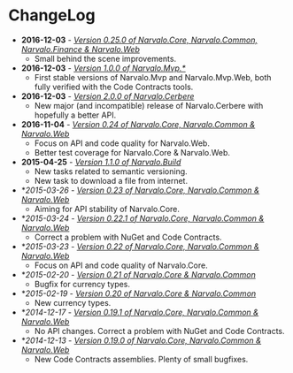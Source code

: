 ChangeLog
=========

- **2016-12-03** - [_Version 0.25.0 of Narvalo.Core, Narvalo.Common, Narvalo.Finance & Narvalo.Web_](changelogs/2016-12-03.md)
  * Small behind the scene improvements.
- **2016-12-03** - [_Version 1.0.0 of Narvalo.Mvp.*_](changelogs/2016-12-03.md)
  * First stable versions of Narvalo.Mvp and Narvalo.Mvp.Web, both fully verified
    with the Code Contracts tools.
- **2016-12-03** - [_Version 2.0.0 of Narvalo.Cerbere_](changelogs/2016-12-03.md)
  * New major (and incompatible) release of Narvalo.Cerbere with hopefully a better API.
- **2016-11-04** - [_Version 0.24 of Narvalo.Core, Narvalo.Common & Narvalo.Web_](changelogs/2016-11-04.md)
  * Focus on API and code quality for Narvalo.Web.
  * Better test coverage for Narvalo.Core & Narvalo.Web.
- **2015-04-25** - [_Version 1.1.0 of Narvalo.Build_](changelogs/2015-04-25.md)
  * New tasks related to semantic versioning.
  * New task to download a file from internet.
- **2015-03-26* - [_Version 0.23 of Narvalo.Core, Narvalo.Common & Narvalo.Web_](changelogs/2015-03-26.md)
  * Aiming for API stability of Narvalo.Core.
- **2015-03-24* - [_Version 0.22.1 of Narvalo.Core, Narvalo.Common & Narvalo.Web_](changelogs/2015-03-24.md)
  * Correct a problem with NuGet and Code Contracts.
- **2015-03-23* - [_Version 0.22 of Narvalo.Core, Narvalo.Common & Narvalo.Web_](changelogs/2015-03-23.md)
  * Focus on API and code quality of Narvalo.Core.
- **2015-02-20* - [_Version 0.21 of Narvalo.Core & Narvalo.Common_](changelogs/2015-02-20.md)
  * Bugfix for currency types.
- **2015-02-19* - [_Version 0.20 of Narvalo.Core & Narvalo.Common_](changelogs/2015-02-19.md)
  * New currency types.
- **2014-12-17* - [_Version 0.19.1 of Narvalo.Core, Narvalo.Common & Narvalo.Web_](changelogs/2014-12-17.md)
  * No API changes. Correct a problem with NuGet and Code Contracts.
- **2014-12-13* - [_Version 0.19.0 of Narvalo.Core, Narvalo.Common & Narvalo.Web_](changelogs/2014-12-13.md)
  * New Code Contracts assemblies. Plenty of small bugfixes.
